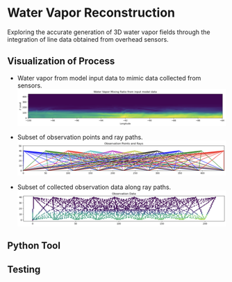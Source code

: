 # Water Vapor Reconstruction

Exploring the accurate generation of 3D water vapor fields through the integration of line data obtained from overhead sensors.


## Visualization of Process
* Water vapor from model input data to mimic data collected from sensors.
![Water Vapor Slice](docs/images/qvapor_env.png)

* Subset of observation points and ray paths.
![Ob Points and Rays](docs/images/obs_points_and_rays.png)

* Subset of collected observation data along ray paths.
![Ob Points and Rays](docs/images/obs_data.png)

## Python Tool


## Testing
